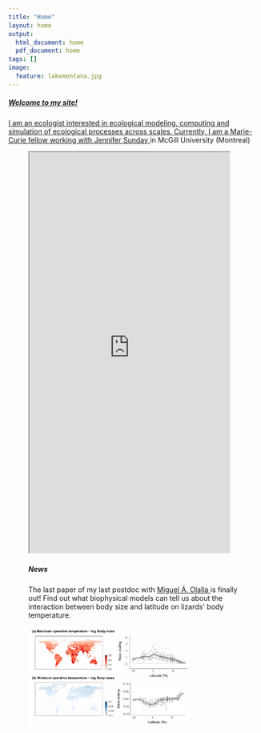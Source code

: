 ```yaml
---
title: "Home"
layout: home
output:
  html_document: home
  pdf_document: home
tags: []
image:
  feature: lakemontana.jpg
---
```

<a href="/research/">
  <h5>Welcome to my site!</h5> I am an ecologist interested in ecological modeling, computing and simulation of ecological processes across scales. Currently, I am a Marie-Curie fellow working with <a href="http://jennsunday.weebly.com/"> Jennifer Sunday </a> in McGill University (Montreal)
</a>
  
<figure class="half">
    <iframe style="width: 400px; height: 800px;" src="https://jrubalcaba.github.io/twitter-embed/" width="300" height="150"></iframe>
</figure>

<figure class="half">
  <h5>News</h5>
    <p>The last paper of my last postdoc with <a href="http://olallalab.com/"> Miguel Á. Olalla </a> is finally out! Find out what biophysical models can tell us about the interaction between body size and latitude on lizards' body temperature.</p> 
    <a href="https://besjournals.onlinelibrary.wiley.com/doi/abs/10.1111/1365-2656.13181">
      <img height="200px" src="/images/news/rubalcaba&olalla_tarraga2020.png"></a>
</figure>




